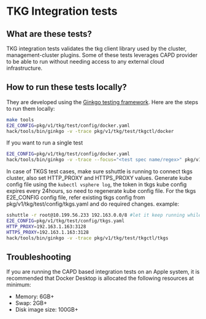 # TKG Integration tests

## What are these tests?

TKG integration tests validates the tkg client library used by the cluster, management-cluster plugins.
Some of these tests leverages CAPD provider to be able to run without needing access to any external cloud infrastructure.

## How to run these tests locally?

They are developed using the [Ginkgo testing framework](https://github.com/onsi/ginkgo). Here are the steps to run them locally:

```sh
make tools
E2E_CONFIG=pkg/v1/tkg/test/config/docker.yaml
hack/tools/bin/ginkgo -v -trace pkg/v1/tkg/test/tkgctl/docker
```

If you want to run a single test

```sh
E2E_CONFIG=pkg/v1/tkg/test/config/docker.yaml
hack/tools/bin/ginkgo -v -trace --focus="<test spec name/regex>" pkg/v1/tkg/test/tkgctl/docker
```

In case of TKGS test cases, make sure sshuttle is running to connect tkgs cluster, also set HTTP_PROXY and HTTPS_PROXY values. Generate kube config file using the `kubectl vsphere log`, the token in tkgs kube config expires every 24hours, so need to regenerate kube config file. For the tkgs E2E_CONFIG config file, refer existing tkgs config from pkg/v1/tkg/test/config/tkgs.yaml and do required changes.
example:

```sh
sshuttle -r root@10.199.56.233 192.163.0.0/8 #let it keep running while running test cases
E2E_CONFIG=pkg/v1/tkg/test/config/tkgs.yaml
HTTP_PROXY=192.163.1.163:3128
HTTPS_PROXY=192.163.1.163:3128
hack/tools/bin/ginkgo -v -trace pkg/v1/tkg/test/tkgctl/tkgs
```

## Troubleshooting

If you are running the CAPD based integration tests on an Apple system, it is recommended that Docker Desktop is allocated the following resources at
minimum:

- Memory: 6GB+
- Swap: 2GB+
- Disk image size: 100GB+
